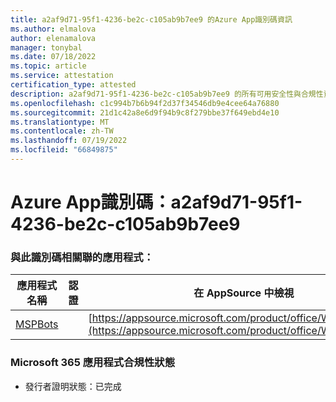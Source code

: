 ```yaml
---
title: a2af9d71-95f1-4236-be2c-c105ab9b7ee9 的Azure App識別碼資訊
ms.author: elmalova
author: elenamalova
manager: tonybal
ms.date: 07/18/2022
ms.topic: article
ms.service: attestation
certification_type: attested
description: a2af9d71-95f1-4236-be2c-c105ab9b7ee9 的所有可用安全性與合規性資訊。
ms.openlocfilehash: c1c994b7b6b94f2d37f34546db9e4cee64a76880
ms.sourcegitcommit: 21d1c42a8e6d9f94b9c8f279bbe37f649ebd4e10
ms.translationtype: MT
ms.contentlocale: zh-TW
ms.lasthandoff: 07/19/2022
ms.locfileid: "66849875"
---
```

# <a name="azure-app-id-a2af9d71-95f1-4236-be2c-c105ab9b7ee9"></a>Azure App識別碼：a2af9d71-95f1-4236-be2c-c105ab9b7ee9


### <a name="apps-associated-with-this-id"></a>與此識別碼相關聯的應用程式：
| **應用程式名稱** | **認證** | **在 AppSource 中檢視** |
|--------------|---------------|-----------------------|
| [MSPBots](../forward/WA200001128.md) |  | [https://appsource.microsoft.com/product/office/WA200001128](https://appsource.microsoft.com/product/office/WA200001128) |

### <a name="microsoft-365-app-compliance-status"></a>Microsoft 365 應用程式合規性狀態
- 發行者證明狀態：已完成
